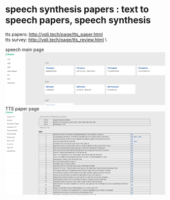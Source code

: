 # speech synthesis papers : text to speech papers, speech synthesis
tts papers: http://yqli.tech/page/tts_paper.html \
tts survey: http://yqli.tech/page/tts_review.html \

speech main page \
![speech](main1.jpg) \
TTS paper page \
![ttspapers](main2.jpg)
